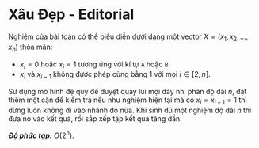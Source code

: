 # Xâu Đẹp - Editorial

Nghiệm của bài toán có thể biểu diễn dưới dạng một vector $X = (x_1, x_2,\dots, x_n)$ thỏa mãn:

- $x_i = 0$ hoặc $x_i = 1$ tương ứng với kí tự `A` hoặc `B`.
- $x_i$ và $x_{i - 1}$ không được phép cùng bằng $1$ với mọi $i \in [2, n]$.

Sử dụng mô hình đệ quy để duyệt quay lui mọi dãy nhị phân độ dài $n,$ đặt thêm một cận để kiểm tra nếu như nghiệm hiện tại mà có $x_i = x_{i - 1} = 1$ thì dừng luôn không đi vào nhánh đó nữa. Khi sinh đủ một nghiệm độ dài $n$ thì đưa nó vào kết quả, rồi sắp xếp tập kết quả tăng dần.

***Độ phức tạp:*** $O(2^n)$.